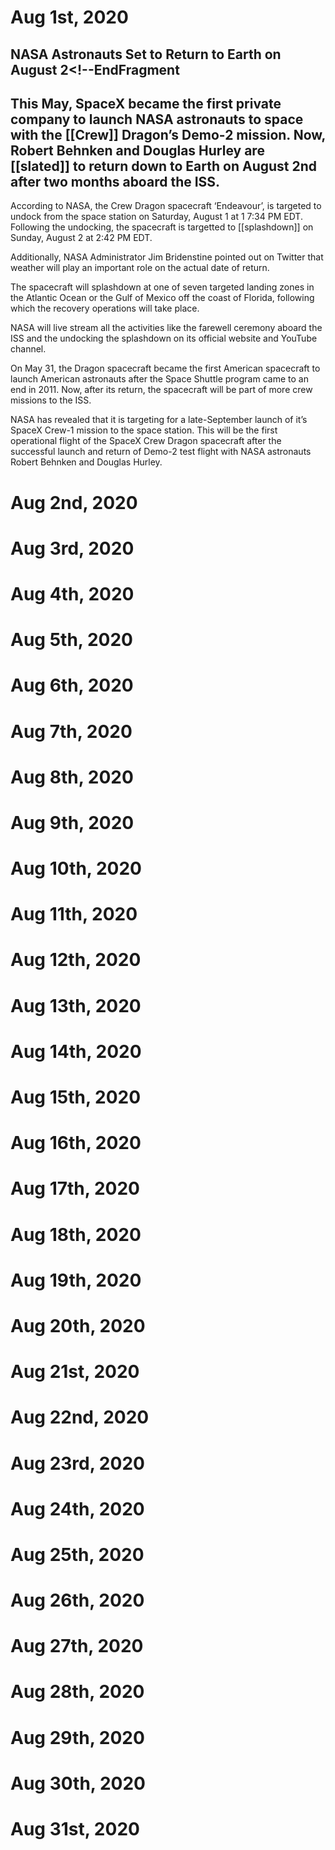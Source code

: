# Aug 1st, 2020
## <!--StartFragment-->NASA Astronauts Set to Return to Earth on August 2<!--EndFragment
## This May, SpaceX became the first private company to launch NASA astronauts to space with the [[Crew]] Dragon’s Demo-2 mission. Now, Robert Behnken and Douglas Hurley are [[slated]] to return down to Earth on August 2nd after two months aboard the ISS. 

According to NASA, the Crew Dragon spacecraft ‘Endeavour’, is targeted to undock from the space station on Saturday, August 1 at 1 7:34 PM EDT. Following the undocking, the spacecraft is targetted to [[splashdown]] on Sunday, August 2 at 2:42 PM EDT. 

Additionally, NASA Administrator Jim Bridenstine pointed out on Twitter that weather will play an important role on the actual date of return. 

The spacecraft will splashdown at one of seven targeted landing zones in the Atlantic Ocean or the Gulf of Mexico off the coast of Florida, following which the recovery operations will take place. 

NASA will live stream all the activities like the farewell ceremony aboard the ISS and the undocking the splashdown on its official website and YouTube channel. 

On May 31, the Dragon spacecraft became the first American spacecraft to launch American astronauts after the Space Shuttle program came to an end in 2011. 
Now, after its return, the spacecraft will be part of more crew missions to the ISS. 

NASA has revealed that it is targeting for a late-September launch of it’s SpaceX Crew-1 mission to the space station. This will be the first operational flight of the SpaceX Crew Dragon spacecraft after the successful launch and return of Demo-2 test flight with NASA astronauts Robert Behnken and Douglas Hurley.
# Aug 2nd, 2020
# Aug 3rd, 2020
# Aug 4th, 2020
# Aug 5th, 2020
# Aug 6th, 2020
# Aug 7th, 2020
# Aug 8th, 2020
# Aug 9th, 2020
# Aug 10th, 2020
# Aug 11th, 2020
# Aug 12th, 2020
# Aug 13th, 2020
# Aug 14th, 2020
# Aug 15th, 2020
# Aug 16th, 2020
# Aug 17th, 2020
# Aug 18th, 2020
# Aug 19th, 2020
# Aug 20th, 2020
# Aug 21st, 2020
# Aug 22nd, 2020
# Aug 23rd, 2020
# Aug 24th, 2020
# Aug 25th, 2020
# Aug 26th, 2020
# Aug 27th, 2020
# Aug 28th, 2020
# Aug 29th, 2020
# Aug 30th, 2020
# Aug 31st, 2020
